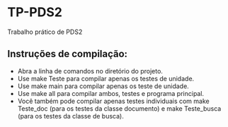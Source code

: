 # TP-PDS2
Trabalho prático de PDS2

## Instruções de compilação:

- Abra a linha de comandos no diretório do projeto.
- Use make Teste para compilar apenas os testes de unidade.
- Use make main para compilar apenas os teste de unidade.
- Use make all para compilar ambos, testes e programa principal.
- Você também pode compilar apenas testes individuais com make Teste_doc (para os testes da classe documento) e make Teste_busca (para os testes da classe de busca).